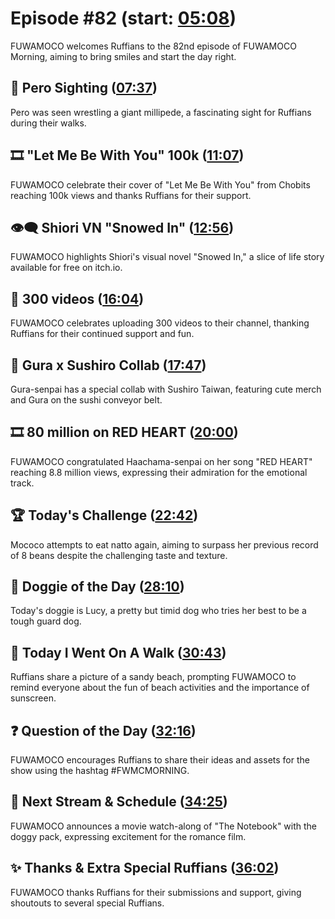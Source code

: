 # Episode #82 (start: [05:08](https://youtu.be/BW7yzCaqTII?t=05m08s))

FUWAMOCO welcomes Ruffians to the 82nd episode of FUWAMOCO Morning, aiming to bring smiles and start the day right.

## 👀 Pero Sighting ([07:37](https://youtu.be/BW7yzCaqTII?t=07m37s))

Pero was seen wrestling a giant millipede, a fascinating sight for Ruffians during their walks.

## 🎞️ "Let Me Be With You" 100k ([11:07](https://youtu.be/BW7yzCaqTII?t=11m07s))

FUWAMOCO celebrate their cover of "Let Me Be With You" from Chobits reaching 100k views and thanks Ruffians for their support.

## 👁‍🗨 Shiori VN "Snowed In" ([12:56](https://youtu.be/BW7yzCaqTII?t=12m56s))

FUWAMOCO highlights Shiori's visual novel "Snowed In," a slice of life story available for free on itch.io.

## 🎥 300 videos ([16:04](https://youtu.be/BW7yzCaqTII?t=16m04s))

FUWAMOCO celebrates uploading 300 videos to their channel, thanking Ruffians for their continued support and fun.

## 🔱 Gura x Sushiro Collab ([17:47](https://youtu.be/BW7yzCaqTII?t=17m47s))

Gura-senpai has a special collab with Sushiro Taiwan, featuring cute merch and Gura on the sushi conveyor belt.

## 🎞️ 80 million on RED HEART ([20:00](https://youtu.be/BW7yzCaqTII?t=20m00s))

FUWAMOCO congratulated Haachama-senpai on her song "RED HEART" reaching 8.8 million views, expressing their admiration for the emotional track.

## 🏆 Today's Challenge ([22:42](https://youtu.be/BW7yzCaqTII?t=22m42s))

Mococo attempts to eat natto again, aiming to surpass her previous record of 8 beans despite the challenging taste and texture.

## 🐶 Doggie of the Day ([28:10](https://youtu.be/BW7yzCaqTII?t=28m10s))

Today's doggie is Lucy, a pretty but timid dog who tries her best to be a tough guard dog.

## 🚶 Today I Went On A Walk ([30:43](https://youtu.be/BW7yzCaqTII?t=30m43s))

Ruffians share a picture of a sandy beach, prompting FUWAMOCO to remind everyone about the fun of beach activities and the importance of sunscreen.

## ❓ Question of the Day ([32:16](https://youtu.be/BW7yzCaqTII?t=32m16s))

FUWAMOCO encourages Ruffians to share their ideas and assets for the show using the hashtag #FWMCMORNING.

## 📅 Next Stream & Schedule ([34:25](https://youtu.be/BW7yzCaqTII?t=34m25s))

FUWAMOCO announces a movie watch-along of "The Notebook" with the doggy pack, expressing excitement for the romance film.

## ✨ Thanks & Extra Special Ruffians ([36:02](https://youtu.be/BW7yzCaqTII?t=36m02s))

FUWAMOCO thanks Ruffians for their submissions and support, giving shoutouts to several special Ruffians.
